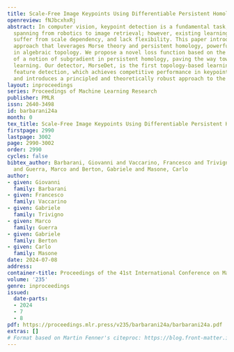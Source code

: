 ```yaml
---
title: Scale-Free Image Keypoints Using Differentiable Persistent Homology
openreview: fNJbcxhxRj
abstract: In computer vision, keypoint detection is a fundamental task, with applications
  spanning from robotics to image retrieval; however, existing learning-based methods
  suffer from scale dependency, and lack flexibility. This paper introduces a novel
  approach that leverages Morse theory and persistent homology, powerful tools rooted
  in algebraic topology. We propose a novel loss function based on the recent introduction
  of a notion of subgradient in persistent homology, paving the way towards topological
  learning. Our detector, MorseDet, is the first topology-based learning model for
  feature detection, which achieves competitive performance in keypoint repeatability
  and introduces a principled and theoretically robust approach to the problem.
layout: inproceedings
series: Proceedings of Machine Learning Research
publisher: PMLR
issn: 2640-3498
id: barbarani24a
month: 0
tex_title: Scale-Free Image Keypoints Using Differentiable Persistent Homology
firstpage: 2990
lastpage: 3002
page: 2990-3002
order: 2990
cycles: false
bibtex_author: Barbarani, Giovanni and Vaccarino, Francesco and Trivigno, Gabriele
  and Guerra, Marco and Berton, Gabriele and Masone, Carlo
author:
- given: Giovanni
  family: Barbarani
- given: Francesco
  family: Vaccarino
- given: Gabriele
  family: Trivigno
- given: Marco
  family: Guerra
- given: Gabriele
  family: Berton
- given: Carlo
  family: Masone
date: 2024-07-08
address:
container-title: Proceedings of the 41st International Conference on Machine Learning
volume: '235'
genre: inproceedings
issued:
  date-parts:
  - 2024
  - 7
  - 8
pdf: https://proceedings.mlr.press/v235/barbarani24a/barbarani24a.pdf
extras: []
# Format based on Martin Fenner's citeproc: https://blog.front-matter.io/posts/citeproc-yaml-for-bibliographies/
---
```


